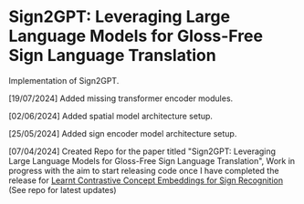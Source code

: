 # Sign2GPT: Leveraging Large Language Models for Gloss-Free Sign Language Translation

Implementation of Sign2GPT.

[19/07/2024] Added missing transformer encoder modules.

[02/06/2024] Added spatial model architecture setup.

[25/05/2024] Added sign encoder model architecture setup.

[07/04/2024] Created Repo for the paper titled "Sign2GPT: Leveraging Large Language Models for Gloss-Free Sign Language Translation", Work in progress with the aim to start releasing code once I have completed the release for [Learnt Contrastive Concept Embeddings for Sign Recognition](https://github.com/ryanwongsa/Learnt-Contrastive-Concept-Embeddings-for-Sign-Recognition) (See repo for latest updates)
